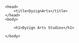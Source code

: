<!DOCTYPE html>
<html>

	<head>
		<title>DyzignArts</title>
	</head>	
	<body>
	
		<h1>Dyzign Arts Studios</h1>

	</body>	

</html>	
